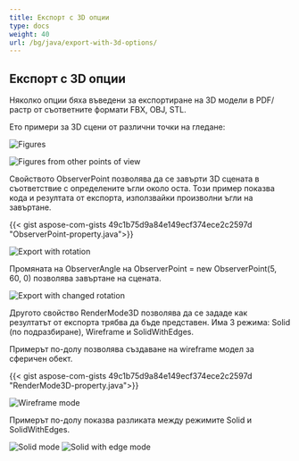 ```yaml
---
title: Експорт с 3D опции
type: docs
weight: 40
url: /bg/java/export-with-3d-options/
---
```


## **Експорт с 3D опции**

Няколко опции бяха въведени за експортиране на 3D модели в PDF/растр от съответните формати FBX, OBJ, STL.

Ето примери за 3D сцени от различни точки на гледане:

![Figures](/_assets/guide/3d/fig1.png)

![Figures from other points of view](/_assets/guide/3d/fig2.png)

Свойството ObserverPoint позволява да се завърти 3D сцената в съответствие с определените ъгли около оста. Този пример показва кода и резултата от експорта, използвайки произволни ъгли на завъртане.

{{< gist aspose-com-gists 49c1b75d9a84e149ecf374ece2c2597d "ObserverPoint-property.java">}}

![Export with rotation](/_assets/guide/3d/fig3.png)

Промяната на ObserverAngle на ObserverPoint = new ObserverPoint(5, 60, 0) позволява завъртане на сцената.

![Export with changed rotation](/_assets/guide/3d/fig4.png)

Другото свойство RenderMode3D позволява да се зададе как резултатът от експорта трябва да бъде представен. Има 3 режима: Solid (по подразбиране), Wireframe и SolidWithEdges.

Примерът по-долу позволява създаване на wireframe модел за сферичен обект.

{{< gist aspose-com-gists 49c1b75d9a84e149ecf374ece2c2597d "RenderMode3D-property.java">}}

![Wireframe mode](/_assets/guide/3d/fig5.png)

Примерът по-долу показва разликата между режимите Solid и SolidWithEdges.

![Solid mode](/_assets/guide/3d/fig6.png)
![Solid with edge mode](/_assets/guide/3d/fig7.png)
